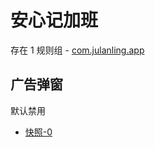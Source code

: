 # 安心记加班

存在 1 规则组 - [com.julanling.app](/src/apps/com.julanling.app.ts)

## 广告弹窗

默认禁用

- [快照-0](https://i.gkd.li/i/13523567)
